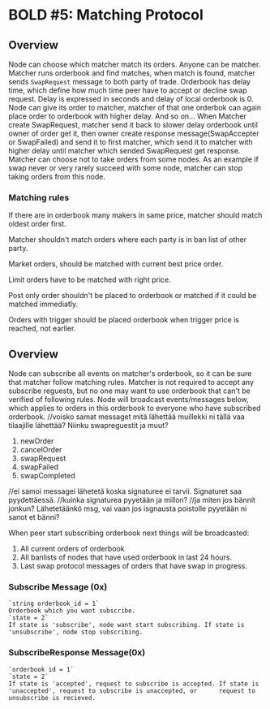 # BOLD #5: Matching Protocol

## Overview
Node can choose which matcher match its orders. Anyone can be matcher. Matcher runs orderbook and find matches, when match is found, matcher sends `SwapRequest` message to both party of trade. Orderbook has delay time, which define how much time peer have to accept or decline swap request. Delay is expressed in seconds and delay of local orderbook is 0.
Node can give its order to matcher, matcher of that one orderbok can again place order to orderbook with higher delay. And so on...
When Matcher create SwapRequest, matcher send it back to slower delay orderbook until owner of order get it, then owner create response message(SwapAccepter or SwapFailed) and send it to first matcher, which send it to matcher with higher delay until matcher which sended SwapRequest get response.
Matcher can choose not to take orders from some nodes. As an example if swap never or very rarely succeed with some node, matcher can stop taking orders from this node. 

### Matching rules
If there are in orderbook many makers in same price, matcher should match oldest order first.

Matcher shouldn't match orders where each party is in ban list of other party.

Market orders, should be matched with current best price order.

Limit orders have to be matched with right price.

Post only order shouldn't be placed to orderbook or matched if it could be matched immediatly.

Orders with trigger should be placed orderbook when trigger price is reached, not earlier.

## Overview
Node can subscribe all events on matcher's orderbook, so it can be sure that matcher follow matching rules. Matcher is not required to accept any subscribe reguests, but no one may want to use orderbook that can't be verified of following rules.
Node will broadcast events/messages below, which applies to orders in this orderbook to everyone who have subscribed orderbook. 
//voisko samat messaget mitä lähettää muillekki ni tällä vaa tilaajille lähettää? Niinku swapreguestit ja muut? 
1. newOrder
2. cancelOrder
3. swapRequest
4. swapFailed
5. swapCompleted

//ei samoi messagei lähetetä koska signaturee ei tarvii. Signaturet saa pyydettäessä.
//kuinka signaturea pyyetään ja millon?
//ja miten jos bännit jonkun? Lähetetäänkö msg, vai vaan jos isgnausta poistolle pyyetään ni sanot et bänni?

When peer start subscribing orderbook next things will be broadcasted:
1. All current orders of orderbook
2. All banlists of nodes that have used orderbook in last 24 hours.
3. Last swap protocol messages of orders that have swap in progress.

### Subscribe Message (0x)
	`string orderbook_id = 1`
	Orderbook which you want subscribe.
	`state = 2`
	If state is 'subscribe', node want start subscribing. If state is 'unsubscribe', node stop subscribing.

### SubscribeResponse Message(0x)
	`orderbook id = 1`
	`state = 2`
	If state is 'accepted', request to subscribe is accepted. If state is 'unaccepted', request to subscribe is unaccepted, or 		request to unsubscribe is recieved.
